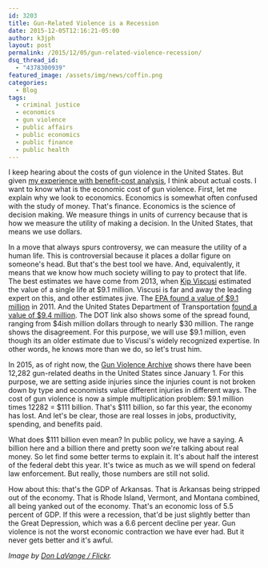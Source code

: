 ```yaml
---
id: 3203
title: Gun-Related Violence is a Recession
date: 2015-12-05T12:16:21-05:00
author: k3jph
layout: post
permalink: /2015/12/05/gun-related-violence-recession/
dsq_thread_id:
  - "4378300939"
featured_image: /assets/img/news/coffin.png
categories:
  - Blog
tags:
  - criminal justice
  - economics
  - gun violence
  - public affairs
  - public economics
  - public finance
  - public health
---
```

I keep hearing about the costs of gun violence in the United States.  But given [my experience with benefit-cost analysis](/research), I think about actual costs.  I want to know what is the economic cost of gun violence.  First, let me explain why we look to economics.  Economics is somewhat often confused with the study of money.  That's finance.  Economics is the science of decision making.  We measure things in units of currency because that is how we measure the utility of making a decision.  In the United States, that means we use dollars.

In a move that always spurs controversy, we can measure the utility of a human life.  This is controversial because it places a dollar figure on someone's head.  But that's the best tool we have.  And, equivalently, it means that we know how much society willing to pay to protect that life.  The best estimates we have come from 2013, when [Kip Viscusi](http://law.vanderbilt.edu/bio/w-kip-viscusi) estimated the value of a single life at $9.1 million.  Viscusi is far and away the leading expert on this, and other estimates jive.  The [EPA found a value of $9.1 million](http://www.nytimes.com/2011/02/17/business/economy/17regulation.html?_r=0&pagewanted=all) in 2011.  And the United States Department of Transportation [found a value of $9.4 million](https://www.transportation.gov/sites/dot.gov/files/docs/VSL_Guidance_2014.pdf).  The DOT link also shows some of the spread found, ranging from $4ish million dollars through to nearly $30 million.  The range shows the disagreement.  For this purpose, we will use $9.1 million, even though its an older estimate due to Viscusi's widely recognized expertise.  In other words, he knows more than we do, so let's trust him.

In 2015, as of right now, the [Gun Violence Archive](http://www.gunviolencearchive.org/) shows there have been 12,282 gun-related deaths in the United States since January 1.  For this purpose, we are setting aside injuries since the injuries count is not broken down by type and economists value different injuries in different ways.  The cost of gun violence is now a simple multiplication problem:  $9.1 million times 12282 = $111 billion.  That's $111 billion, so far this year, the economy has lost.  And let's be clear, those are real losses in jobs, productivity, spending, and benefits paid.

What does $111 billion even mean?  In public policy, we have a saying.  A billion here and a billion there and pretty soon we're talking about real money.  So let find some better terms to explain it.  It's about half the interest of the federal debt this year.  It's twice as much as we will spend on federal law enforcement.  But really, those numbers are still not solid.  

How about this:  that's the GDP of Arkansas.  That is Arkansas being stripped out of the economy.  That is Rhode Island, Vermont, and Montana combined, all being yanked out of the economy.  That's an economic loss of 5.5 percent of GDP.  If this were a recession, that'd be just slightly better than the Great Depression, which was a 6.6 percent decline per year.  Gun violence is not the worst economic contraction we have ever had.  But it never gets better and it's awful.

_Image by [Don LaVange / Flickr](https://www.flickr.com/photos/wickenden/4068696971)._
